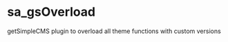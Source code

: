 sa_gsOverload
=============

getSimpleCMS plugin to overload all theme functions with custom versions
